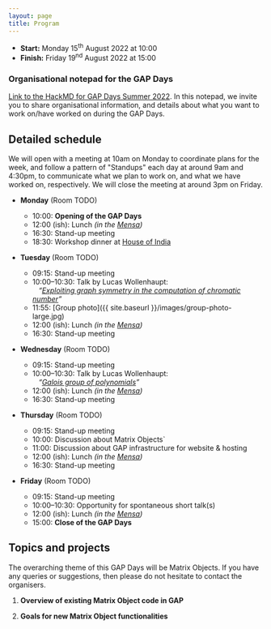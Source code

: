 ```yaml
---
layout: page
title: Program
---
```


* __Start:__ Monday 15<sup>th</sup> August 2022 at 10:00
* __Finish:__ Friday 19<sup>nd</sup> August 2022 at 15:00

### Organisational notepad for the GAP Days

[Link to the HackMD for GAP Days Summer
2022](https://hackmd.io/Zx09dY1UQMyOmUfrpPk9dg).  In this notepad, we invite you
to share organisational information, and details about what you want to work
on/have worked on during the GAP Days.


## Detailed schedule

We will open with a meeting at 10am on Monday to coordinate plans for the week,
and follow a pattern of "Standups" each day at around 9am and 4:30pm, to
communicate what we plan to work on, and what we have worked on, respectively.
We will close the meeting at around 3pm on Friday.

- **Monday** (Room TODO)
  - 10:00: **Opening of the GAP Days**
  - 12:00 (ish): Lunch *(in the [Mensa](https://www.studierendenwerk-aachen.de/de/Gastronomie/mensa-academica-wochenplan.html))*
  - 16:30: Stand-up meeting
  - 18:30: Workshop dinner at [House of India](https://house-of-india.de)

- **Tuesday** (Room TODO)
  - 09:15: Stand-up meeting
  - 10:00–10:30: Talk by Lucas Wollenhaupt:
  <br />&nbsp;&nbsp;
  *“<a href="{{ site.baseurl }}/abstracts/soicher">Exploiting graph symmetry in the computation of chromatic number</a>”*
  - 11:55: [Group photo]({{ site.baseurl }}/images/group-photo-large.jpg)
  - 12:00 (ish): Lunch *(in the [Mensa](https://www.studierendenwerk-aachen.de/de/Gastronomie/mensa-academica-wochenplan.html))*
  - 16:30: Stand-up meeting

- **Wednesday** (Room TODO)
  - 09:15: Stand-up meeting
  - 10:00–10:30: Talk by Lucas Wollenhaupt:
  <br />&nbsp;&nbsp;
  *“<a href="{{ site.baseurl }}/abstracts/delecroix">Galois group of polynomials</a>”*
  - 12:00 (ish): Lunch *(in the [Mensa](https://www.studierendenwerk-aachen.de/de/Gastronomie/mensa-academica-wochenplan.html))*
  - 16:30: Stand-up meeting

- **Thursday** (Room TODO)
  - 09:15: Stand-up meeting
  - 10:00: Discussion about Matrix Objects`
  - 11:00: Discussion about GAP infrastructure for
           website &amp; hosting
  - 12:00 (ish): Lunch *(in the [Mensa](https://www.studierendenwerk-aachen.de/de/Gastronomie/mensa-academica-wochenplan.html))*
  - 16:30: Stand-up meeting

- **Friday** (Room TODO)
  - 09:15: Stand-up meeting
  - 10:00–10:30: Opportunity for spontaneous short talk(s)
  - 12:00 (ish): Lunch *(in the [Mensa](https://www.studierendenwerk-aachen.de/de/Gastronomie/mensa-academica-wochenplan.html))*
  - 15:00: **Close of the GAP Days**


## Topics and projects

The overarching theme of this GAP Days will be Matrix Objects.  If you have any
queries or suggestions, then please do not hesitate to contact the organisers.

1. __Overview of existing Matrix Object code in GAP__

2. __Goals for new Matrix Object functionalities__
